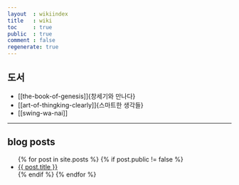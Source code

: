 ```yaml
---
layout  : wikiindex
title   : wiki
toc     : true
public  : true
comment : false
regenerate: true
---
```


## 도서

* [[the-book-of-genesis]]{창세기와 만나다}
* [[art-of-thingking-clearly]]{스마트한 생각들}
* [[swing-wa-nai]]

---

## blog posts
<div>
    <ul>
{% for post in site.posts %}
    {% if post.public != false %}
        <li>
            <a class="post-link" href="{{ post.url | prepend: site.baseurl }}">
                {{ post.title }}
            </a>
        </li>
    {% endif %}
{% endfor %}
    </ul>
</div>


